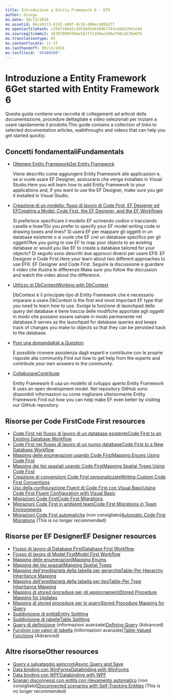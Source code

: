 ```yaml
---
title: Introduzione a Entity Framework 6 - EF6
author: divega
ms.date: 10/23/2016
ms.assetid: 66ce9113-81d2-480f-8c16-d00ec405b2f7
ms.openlocfilehash: c25bf16bd2c39530d54b286b7743ceb83c941e4d
ms.sourcegitcommit: 2b787009fd5be5627f1189ee396e708cd130e07b
ms.translationtype: HT
ms.contentlocale: it-IT
ms.lasthandoff: 09/13/2018
ms.locfileid: "45489290"
---
```

# <a name="get-started-with-entity-framework-6"></a><span data-ttu-id="1c284-102">Introduzione a Entity Framework 6</span><span class="sxs-lookup"><span data-stu-id="1c284-102">Get started with Entity Framework 6</span></span>

<span data-ttu-id="1c284-103">Questa guida contiene una raccolta di collegamenti ad articoli della documentazione, procedure dettagliate e video selezionati per iniziare a usare rapidamente il prodotto.</span><span class="sxs-lookup"><span data-stu-id="1c284-103">This guide contains a collection of links to selected documentation articles, walkthroughs and videos that can help you get started quickly.</span></span>

## <a name="fundamentals"></a><span data-ttu-id="1c284-104">Concetti fondamentali</span><span class="sxs-lookup"><span data-stu-id="1c284-104">Fundamentals</span></span>

* [<span data-ttu-id="1c284-105">Ottenere Entity Framework</span><span class="sxs-lookup"><span data-stu-id="1c284-105">Get Entity Framework</span></span>](~/ef6/fundamentals/install.md)

  <span data-ttu-id="1c284-106">Viene descritto come aggiungere Entity Framework alle applicazioni e, se si vuole usare EF Designer, assicurarsi che venga installato in Visual Studio.</span><span class="sxs-lookup"><span data-stu-id="1c284-106">Here you will learn how to add Entity Framework to your applications and, if you want to use the EF Designer, make sure you get it installed in Visual Studio.</span></span>

* [<span data-ttu-id="1c284-107">Creazione di un modello: flussi di lavoro di Code First, EF Designer ed EF</span><span class="sxs-lookup"><span data-stu-id="1c284-107">Creating a Model: Code First, the EF Designer, and the EF Workflows</span></span>](~/ef6/modeling/index.md)

  <span data-ttu-id="1c284-108">Si preferisce specificare il modello EF scrivendo codice o tracciando caselle e linee?</span><span class="sxs-lookup"><span data-stu-id="1c284-108">Do you prefer to specify your EF model writing code or drawing boxes and lines?</span></span>
<span data-ttu-id="1c284-109">Si userà EF per mappare gli oggetti in un database esistente o si vuole che EF crei un database specifico per gli oggetti?</span><span class="sxs-lookup"><span data-stu-id="1c284-109">Are you going to use EF to map your objects to an existing database or would you like EF to create a database tailored for your objects?</span></span>
<span data-ttu-id="1c284-110">Di seguito sono descritti due approcci diversi per usare EF6: EF Designer e Code First.</span><span class="sxs-lookup"><span data-stu-id="1c284-110">Here your learn about two different approaches to use EF6: EF Designer and Code First.</span></span>
<span data-ttu-id="1c284-111">Seguire la discussione e guardare il video che illustra le differenze.</span><span class="sxs-lookup"><span data-stu-id="1c284-111">Make sure you follow the discussion and watch the video about the difference.</span></span>

* [<span data-ttu-id="1c284-112">Utilizzo di DbContext</span><span class="sxs-lookup"><span data-stu-id="1c284-112">Working with DbContext</span></span>](~/ef6/fundamentals/working-with-dbcontext.md)

  <span data-ttu-id="1c284-113">DbContext è il principale tipo di Entity Framework che è necessario imparare a usare.</span><span class="sxs-lookup"><span data-stu-id="1c284-113">DbContext is the first and most important EF type that you need to learn how to use.</span></span> <span data-ttu-id="1c284-114">Svolge la funzione di launchpad delle query del database e tiene traccia delle modifiche apportate agli oggetti in modo che possano essere salvate in modo permanente nel database.</span><span class="sxs-lookup"><span data-stu-id="1c284-114">It serves as the launchpad for database queries and keeps track of changes you make to objects so that they can be persisted back to the database.</span></span>

* [<span data-ttu-id="1c284-115">Poni una domanda</span><span class="sxs-lookup"><span data-stu-id="1c284-115">Ask a Question</span></span>](~/ef6/resources/get-help.md)

  <span data-ttu-id="1c284-116">È possibile ricevere assistenza dagli esperti e contribuire con le proprie risposte alla community.</span><span class="sxs-lookup"><span data-stu-id="1c284-116">Find out how to get help from the experts and contribute your own answers to the community.</span></span>

* [<span data-ttu-id="1c284-117">Collaborare</span><span class="sxs-lookup"><span data-stu-id="1c284-117">Contribute</span></span>](http://github.com/aspnet/EntityFramework6/)

  <span data-ttu-id="1c284-118">Entity Framework 6 usa un modello di sviluppo aperto.</span><span class="sxs-lookup"><span data-stu-id="1c284-118">Entity Framework 6 uses an open development model.</span></span> <span data-ttu-id="1c284-119">Nel repository GitHub sono disponibili informazioni su come migliorare ulteriormente Entity Framework.</span><span class="sxs-lookup"><span data-stu-id="1c284-119">Find out how you can help make EF even better by visiting our GitHub repository.</span></span>

## <a name="code-first-resources"></a><span data-ttu-id="1c284-120">Risorse per Code First</span><span class="sxs-lookup"><span data-stu-id="1c284-120">Code First resources</span></span>

  - [<span data-ttu-id="1c284-121">Code First nel flusso di lavoro di un database esistente</span><span class="sxs-lookup"><span data-stu-id="1c284-121">Code First to an Existing Database Workflow</span></span>](~/ef6/modeling/code-first/workflows/existing-database.md)
  - [<span data-ttu-id="1c284-122">Code First nel flusso di lavoro di un nuovo database</span><span class="sxs-lookup"><span data-stu-id="1c284-122">Code First to a New Database Workflow</span></span>](~/ef6/modeling/code-first/workflows/new-database.md)
  - [<span data-ttu-id="1c284-123">Mapping delle enumerazioni usando Code First</span><span class="sxs-lookup"><span data-stu-id="1c284-123">Mapping Enums Using Code First</span></span>](~/ef6/modeling/code-first/data-types/enums.md)
  - [<span data-ttu-id="1c284-124">Mapping dei tipi spaziali usando Code First</span><span class="sxs-lookup"><span data-stu-id="1c284-124">Mapping Spatial Types Using Code First</span></span>](~/ef6/modeling/code-first/data-types/spatial.md)
  - [<span data-ttu-id="1c284-125">Creazione di convenzioni Code First personalizzate</span><span class="sxs-lookup"><span data-stu-id="1c284-125">Writing Custom Code First Conventions</span></span>](~/ef6/modeling/code-first/conventions/custom.md)
  - [<span data-ttu-id="1c284-126">Uso della configurazione Fluent di Code First con Visual Basic</span><span class="sxs-lookup"><span data-stu-id="1c284-126">Using Code First Fluent Configuration with Visual Basic</span></span>](~/ef6/modeling/code-first/fluent/vb.md)
  - [<span data-ttu-id="1c284-127">Migrazioni Code First</span><span class="sxs-lookup"><span data-stu-id="1c284-127">Code First Migrations</span></span>](~/ef6/modeling/code-first/migrations/index.md)
  - [<span data-ttu-id="1c284-128">Migrazioni Code First in ambienti team</span><span class="sxs-lookup"><span data-stu-id="1c284-128">Code First Migrations in Team Environments</span></span>](~/ef6/modeling/code-first/migrations/teams.md)
  - <span data-ttu-id="1c284-129">[Migrazioni Code First automatiche](~/ef6/modeling/code-first/migrations/automatic.md) (non consigliato)</span><span class="sxs-lookup"><span data-stu-id="1c284-129">[Automatic Code First Migrations](~/ef6/modeling/code-first/migrations/automatic.md) (This is no longer recommended)</span></span>

## <a name="ef-designer-resources"></a><span data-ttu-id="1c284-130">Risorse per EF Designer</span><span class="sxs-lookup"><span data-stu-id="1c284-130">EF Designer resources</span></span>
  - [<span data-ttu-id="1c284-131">Flusso di lavoro di Database First</span><span class="sxs-lookup"><span data-stu-id="1c284-131">Database First Workflow</span></span>](~/ef6/modeling/designer/workflows/database-first.md)
  - [<span data-ttu-id="1c284-132">Flusso di lavoro di Model First</span><span class="sxs-lookup"><span data-stu-id="1c284-132">Model First Workflow</span></span>](~/ef6/modeling/designer/workflows/model-first.md)
  - [<span data-ttu-id="1c284-133">Mapping delle enumerazioni</span><span class="sxs-lookup"><span data-stu-id="1c284-133">Mapping Enums</span></span>](~/ef6/modeling/designer/data-types/enums.md)
  - [<span data-ttu-id="1c284-134">Mapping dei tipi spaziali</span><span class="sxs-lookup"><span data-stu-id="1c284-134">Mapping Spatial Types</span></span>](~/ef6/modeling/designer/data-types/spatial.md)
  - [<span data-ttu-id="1c284-135">Mapping dell'ereditarietà della tabella per gerarchia</span><span class="sxs-lookup"><span data-stu-id="1c284-135">Table-Per Hierarchy Inheritance Mapping</span></span>](~/ef6/modeling/designer/inheritance/tph.md)
  - [<span data-ttu-id="1c284-136">Mapping dell'ereditarietà della tabella per tipo</span><span class="sxs-lookup"><span data-stu-id="1c284-136">Table-Per Type Inheritance Mapping</span></span>](~/ef6/modeling/designer/inheritance/tpt.md)
  - [<span data-ttu-id="1c284-137">Mapping di stored procedure per gli aggiornamenti</span><span class="sxs-lookup"><span data-stu-id="1c284-137">Stored Procedure Mapping for Updates</span></span>](~/ef6/modeling/designer/stored-procedures/cud.md)
  - [<span data-ttu-id="1c284-138">Mapping di stored procedure per le query</span><span class="sxs-lookup"><span data-stu-id="1c284-138">Stored Procedure Mapping for Query</span></span>](~/ef6/modeling/designer/stored-procedures/query.md)
  - [<span data-ttu-id="1c284-139">Suddivisione di entità</span><span class="sxs-lookup"><span data-stu-id="1c284-139">Entity Splitting</span></span>](~/ef6/modeling/designer/entity-splitting.md)
  - [<span data-ttu-id="1c284-140">Suddivisione di tabelle</span><span class="sxs-lookup"><span data-stu-id="1c284-140">Table Splitting</span></span>](~/ef6/modeling/designer/table-splitting.md)
  - <span data-ttu-id="1c284-141">[Query di definizione](~/ef6/modeling/designer/advanced/defining-query.md) (informazioni avanzate)</span><span class="sxs-lookup"><span data-stu-id="1c284-141">[Defining Query](~/ef6/modeling/designer/advanced/defining-query.md) (Advanced)</span></span>
  - <span data-ttu-id="1c284-142">[Funzioni con valori di tabella](~/ef6/modeling/designer/advanced/tvfs.md) (informazioni avanzate)</span><span class="sxs-lookup"><span data-stu-id="1c284-142">[Table-Valued Functions](~/ef6/modeling/designer/advanced/tvfs.md) (Advanced)</span></span>

## <a name="other-resources"></a><span data-ttu-id="1c284-143">Altre risorse</span><span class="sxs-lookup"><span data-stu-id="1c284-143">Other resources</span></span>
  - [<span data-ttu-id="1c284-144">Query e salvataggio asincroni</span><span class="sxs-lookup"><span data-stu-id="1c284-144">Async Query and Save</span></span>](~/ef6/fundamentals/async.md)
  - [<span data-ttu-id="1c284-145">Data binding con WinForms</span><span class="sxs-lookup"><span data-stu-id="1c284-145">Databinding with WinForms</span></span>](~/ef6/fundamentals/databinding/winforms.md)
  - [<span data-ttu-id="1c284-146">Data binding con WPF</span><span class="sxs-lookup"><span data-stu-id="1c284-146">Databinding with WPF</span></span>](~/ef6/fundamentals/databinding/wpf.md)
  - <span data-ttu-id="1c284-147">[Scenari disconnessi con entità con rilevamento automatico](~/ef6/fundamentals/disconnected-entities/self-tracking-entities/walkthrough.md) (non consigliato)</span><span class="sxs-lookup"><span data-stu-id="1c284-147">[Disconnected scenarios with Self-Tracking Entities](~/ef6/fundamentals/disconnected-entities/self-tracking-entities/walkthrough.md) (This is no longer recommended)</span></span>
